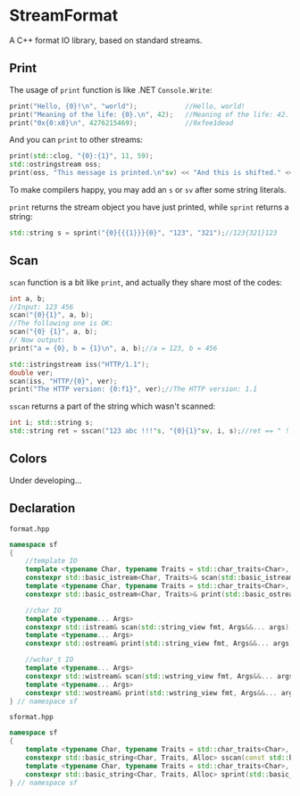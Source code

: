 # StreamFormat
A C++ format IO library, based on standard streams.
## Print
The usage of `print` function is like .NET `Console.Write`:
``` c++
print("Hello, {0}!\n", "world");            //Hello, world!
print("Meaning of the life: {0}.\n", 42);   //Meaning of the life: 42.
print("0x{0:x8}\n", 4276215469);            //0xfee1dead
```
And you can `print` to other streams:
``` c++
print(std::clog, "{0}:{1}", 11, 59);
std::ostringstream oss;
print(oss, "This message is printed.\n"sv) << "And this is shifted." << std::endl;
```
To make compilers happy, you may add an `s` or `sv` after some string literals.

`print` returns the stream object you have just printed, while `sprint` returns a string:
``` c++
std::string s = sprint("{0}{{{1}}}{0}", "123", "321");//123{321}123
```
## Scan
`scan` function is a bit like `print`, and actually they share most of the codes:
``` c++
int a, b;
//Input: 123 456
scan("{0}{1}", a, b);
//The following one is OK:
scan("{0} {1}", a, b);
// Now output:
print("a = {0}, b = {1}\n", a, b);//a = 123, b = 456

std::istringstream iss("HTTP/1.1");
double ver;
scan(iss, "HTTP/{0}", ver);
print("The HTTP version: {0:f1}", ver);//The HTTP version: 1.1
```
`sscan` returns a part of the string which wasn't scanned:
``` c++
int i; std::string s;
std::string ret = sscan("123 abc !!!"s, "{0}{1}"sv, i, s);//ret == " !!!"
```
## Colors
Under developing...
## Declaration
`format.hpp`
``` c++
namespace sf
{
    //template IO
    template <typename Char, typename Traits = std::char_traits<Char>, typename... Args>
    constexpr std::basic_istream<Char, Traits>& scan(std::basic_istream<Char, Traits>& stream, std::basic_string_view<Char, Traits> fmt, Args&&... args);
    template <typename Char, typename Traits = std::char_traits<Char>, typename... Args>
    constexpr std::basic_ostream<Char, Traits>& print(std::basic_ostream<Char, Traits>& stream, std::basic_string_view<Char, Traits> fmt, Args&&... args);

    //char IO
    template <typename... Args>
    constexpr std::istream& scan(std::string_view fmt, Args&&... args);
    template <typename... Args>
    constexpr std::ostream& print(std::string_view fmt, Args&&... args);

    //wchar_t IO
    template <typename... Args>
    constexpr std::wistream& scan(std::wstring_view fmt, Args&&... args);
    template <typename... Args>
    constexpr std::wostream& print(std::wstring_view fmt, Args&&... args);
} // namespace sf
```
`sformat.hpp`
``` c++
namespace sf
{
    template <typename Char, typename Traits = std::char_traits<Char>, typename Alloc = std::allocator<Char>, typename... Args>
    constexpr std::basic_string<Char, Traits, Alloc> sscan(const std::basic_string<Char, Traits, Alloc>& str, std::basic_string_view<Char, Traits> fmt, Args&&... args);
    template <typename Char, typename Traits = std::char_traits<Char>, typename Alloc = std::allocator<Char>, typename... Args>
    constexpr std::basic_string<Char, Traits, Alloc> sprint(std::basic_string_view<Char, Traits> fmt, Args&&... args);
} // namespace sf
```
